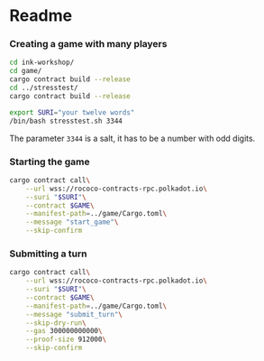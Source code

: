 # Readme 

### Creating a game with many players

```bash
cd ink-workshop/
cd game/
cargo contract build --release
cd ../stresstest/
cargo contract build --release

export SURI="your twelve words"
/bin/bash stresstest.sh 3344
```
The parameter `3344` is a salt, it has to be a number with odd digits.

### Starting the game

```bash
cargo contract call\
    --url wss://rococo-contracts-rpc.polkadot.io\
    --suri "$SURI"\
    --contract $GAME\
    --manifest-path=../game/Cargo.toml\
    --message "start_game"\
    --skip-confirm
```

### Submitting a turn

```bash
cargo contract call\
    --url wss://rococo-contracts-rpc.polkadot.io\
    --suri "$SURI"\
    --contract $GAME\
    --manifest-path=../game/Cargo.toml\
    --message "submit_turn"\
    --skip-dry-run\
    --gas 300000000000\
    --proof-size 912000\
    --skip-confirm
```